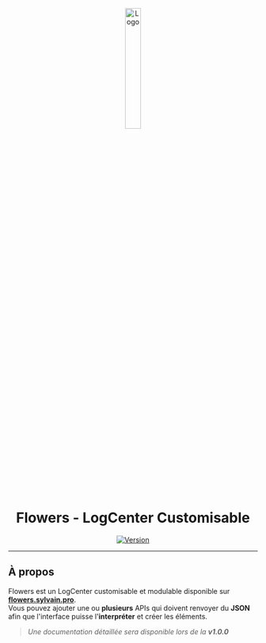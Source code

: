 <div align="center">
  <a href="https://flowers.sylvain.pro"><img src="https://flowers.sylvain.pro/assets/images/logo.png" alt="Logo" width="25%" height="auto"/></a>

  # Flowers - LogCenter Customisable
  [![Version](https://custom-icon-badges.demolab.com/badge/Version%20:-v0.8.0-ee6464?logo=flowers.sylvain.pro&labelColor=23272A)](https://github.com/20syldev/flowers/releases/latest)
</div>

---

## À propos
Flowers est un LogCenter customisable et modulable disponible sur **[flowers.sylvain.pro](https://flowers.sylvain.pro)**.  
Vous pouvez ajouter une ou **plusieurs** APIs qui doivent renvoyer du **JSON** afin que l'interface puisse l'**interpréter** et créer les éléments.
> *Une documentation détaillée sera disponible lors de la **v1.0.0***
